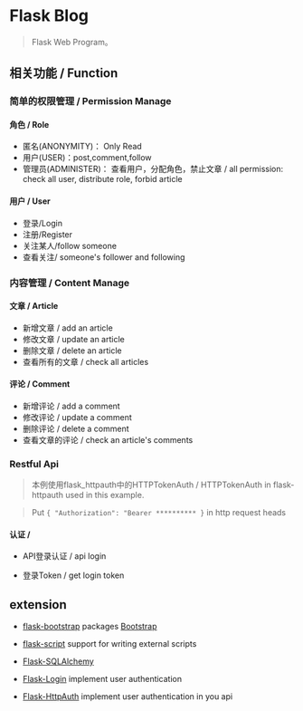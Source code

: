# Flask Blog

> Flask Web Program。

## 相关功能 / Function

### 简单的权限管理 / Permission Manage

#### 角色 / Role

* 匿名(ANONYMITY)： Only Read
* 用户(USER)：post,comment,follow
* 管理员(ADMINISTER)： 查看用户，分配角色，禁止文章 / all permission: check all user, distribute role, forbid article


####  用户 / User

* 登录/Login
* 注册/Register
* 关注某人/follow someone
* 查看关注/ someone's follower and following

### 内容管理 / Content Manage

####  文章 / Article

* 新增文章 / add an article
* 修改文章 / update an article
* 删除文章 / delete an article
* 查看所有的文章 / check all articles

####  评论 / Comment

* 新增评论 / add a comment
* 修改评论 / update a comment
* 删除评论 / delete a comment
* 查看文章的评论 / check an article's comments

### Restful Api

> 本例使用flask_httpauth中的HTTPTokenAuth / HTTPTokenAuth in flask-httpauth used in this example.

>Put `{ "Authorization": "Bearer ********** }` in http request heads 

#### 认证 / 

* API登录认证 / api login 

* 登录Token / get login token

## extension

* [flask-bootstrap](https://travis-ci.org/mbr/flask-bootstrap) packages [Bootstrap](http://getbootstrap.com)

* [flask-script](https://flask-script.readthedocs.io/en/latest/) support for writing external scripts

* [Flask-SQLAlchemy](http://flask-sqlalchemy.pocoo.org/)

* [Flask-Login](https://flask-login.readthedocs.io/en/latest/) implement user authentication

* [Flask-HttpAuth](https://flask-httpauth.readthedocs.io/en/latest/) implement user authentication in you api


